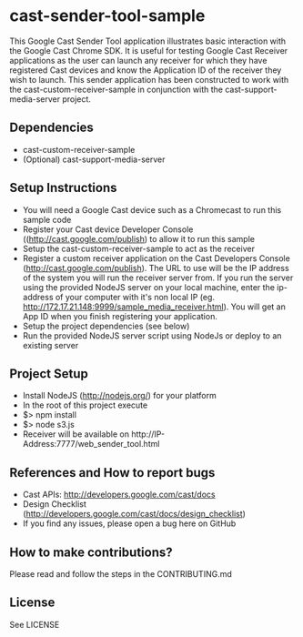 # cast-sender-tool-sample

This Google Cast Sender Tool application illustrates basic interaction with the Google Cast Chrome SDK. It is useful for testing Google Cast Receiver applications as the user can launch any receiver for which they have registered Cast devices and know the Application ID of the receiver they wish to launch. This sender application has been constructed to work with the cast-custom-receiver-sample in conjunction with the cast-support-media-server project.

## Dependencies
* cast-custom-receiver-sample
* (Optional) cast-support-media-server

## Setup Instructions
* You will need a Google Cast device such as a Chromecast to run this sample code
* Register your Cast device Developer Console ((http://cast.google.com/publish) to allow it to run this sample
* Setup the cast-custom-receiver-sample to act as the receiver
* Register a custom receiver application on the Cast Developers Console (http://cast.google.com/publish). The URL to use will be the IP address of the system you will run the receiver server from. If you run the server using the provided NodeJS server on your local machine, enter the ip-address of your computer with it's non local IP (eg. http://172.17.21.148:9999/sample_media_receiver.html). You will get an App ID when you finish registering your application.
* Setup the project dependencies (see below)
* Run the provided NodeJS server script using NodeJs or deploy to an existing server

## Project Setup
* Install NodeJS (http://nodejs.org/) for your platform
* In the root of this project execute
* $> npm install
* $> node s3.js
* Receiver will be available on http://IP-Address:7777/web_sender_tool.html

## References and How to report bugs
* Cast APIs: http://developers.google.com/cast/docs
* Design Checklist (http://developers.google.com/cast/docs/design_checklist)
* If you find any issues, please open a bug here on GitHub

## How to make contributions?
Please read and follow the steps in the CONTRIBUTING.md

## License
See LICENSE